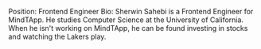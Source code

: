 Position: Frontend Engineer 
Bio: Sherwin Sahebi is a Frontend Engineer for MindTApp. He studies Computer Science at the University of California. When he isn't working on MindTApp, he can be found investing in stocks and watching the Lakers play.
